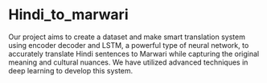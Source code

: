 # Hindi_to_marwari
Our project aims to create a dataset and make smart translation system using encoder decoder and LSTM, a powerful type of neural network, to accurately translate Hindi sentences to Marwari while capturing the original meaning and cultural nuances. We have utilized advanced techniques in deep learning to develop this system.
